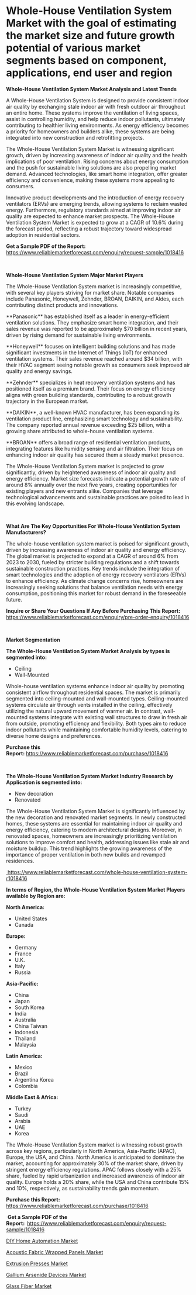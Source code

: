 <p><h1>Whole-House Ventilation System Market with the goal of estimating the market size and future growth potential of various market segments based on component, applications, end user and region</h1></p><p><strong>Whole-House Ventilation System Market Analysis and Latest Trends</strong></p>
<p><p>A Whole-House Ventilation System is designed to provide consistent indoor air quality by exchanging stale indoor air with fresh outdoor air throughout an entire home. These systems improve the ventilation of living spaces, assist in controlling humidity, and help reduce indoor pollutants, ultimately contributing to healthier living environments. As energy efficiency becomes a priority for homeowners and builders alike, these systems are being integrated into new construction and retrofitting projects.</p><p>The Whole-House Ventilation System Market is witnessing significant growth, driven by increasing awareness of indoor air quality and the health implications of poor ventilation. Rising concerns about energy consumption and the push for sustainable living solutions are also propelling market demand. Advanced technologies, like smart home integration, offer greater efficiency and convenience, making these systems more appealing to consumers.</p><p>Innovative product developments and the introduction of energy recovery ventilators (ERVs) are emerging trends, allowing systems to reclaim wasted energy. Furthermore, regulatory standards aimed at improving indoor air quality are expected to enhance market prospects. The Whole-House Ventilation System Market is expected to grow at a CAGR of 10.6% during the forecast period, reflecting a robust trajectory toward widespread adoption in residential sectors.</p></p>
<p><strong>Get a Sample PDF of the Report:&nbsp;</strong> <a href="https://www.reliablemarketforecast.com/enquiry/request-sample/1018416">https://www.reliablemarketforecast.com/enquiry/request-sample/1018416</a></p>
<p>&nbsp;</p>
<p><strong>Whole-House Ventilation System Major Market Players</strong></p>
<p><p>The Whole-House Ventilation System market is increasingly competitive, with several key players striving for market share. Notable companies include Panasonic, Honeywell, Zehnder, BROAN, DAIKIN, and Aldes, each contributing distinct products and innovations.</p><p>**Panasonic** has established itself as a leader in energy-efficient ventilation solutions. They emphasize smart home integration, and their sales revenue was reported to be approximately $70 billion in recent years, driven by rising demand for sustainable living environments.</p><p>**Honeywell** focuses on intelligent building solutions and has made significant investments in the Internet of Things (IoT) for enhanced ventilation systems. Their sales revenue reached around $34 billion, with their HVAC segment seeing notable growth as consumers seek improved air quality and energy savings.</p><p>**Zehnder** specializes in heat recovery ventilation systems and has positioned itself as a premium brand. Their focus on energy efficiency aligns with green building standards, contributing to a robust growth trajectory in the European market.</p><p>**DAIKIN**, a well-known HVAC manufacturer, has been expanding its ventilation product line, emphasizing smart technology and sustainability. The company reported annual revenue exceeding $25 billion, with a growing share attributed to whole-house ventilation systems.</p><p>**BROAN** offers a broad range of residential ventilation products, integrating features like humidity sensing and air filtration. Their focus on enhancing indoor air quality has secured them a steady market presence.</p><p>The Whole-House Ventilation System market is projected to grow significantly, driven by heightened awareness of indoor air quality and energy efficiency. Market size forecasts indicate a potential growth rate of around 8% annually over the next five years, creating opportunities for existing players and new entrants alike. Companies that leverage technological advancements and sustainable practices are poised to lead in this evolving landscape.</p></p>
<p>&nbsp;</p>
<p><strong>What Are The Key Opportunities For Whole-House Ventilation System Manufacturers?</strong></p>
<p><p>The whole-house ventilation system market is poised for significant growth, driven by increasing awareness of indoor air quality and energy efficiency. The global market is projected to expand at a CAGR of around 6% from 2023 to 2030, fueled by stricter building regulations and a shift towards sustainable construction practices. Key trends include the integration of smart technologies and the adoption of energy recovery ventilators (ERVs) to enhance efficiency. As climate change concerns rise, homeowners are increasingly seeking solutions that balance ventilation needs with energy consumption, positioning this market for robust demand in the foreseeable future.</p></p>
<p><strong>Inquire or Share Your Questions If Any Before Purchasing This Report:</strong> <a href="https://www.reliablemarketforecast.com/enquiry/pre-order-enquiry/1018416">https://www.reliablemarketforecast.com/enquiry/pre-order-enquiry/1018416</a></p>
<p>&nbsp;</p>
<p><strong>Market Segmentation</strong></p>
<p><strong>The Whole-House Ventilation System Market Analysis by types is segmented into:</strong></p>
<p><ul><li>Ceiling</li><li>Wall-Mounted</li></ul></p>
<p><p>Whole-house ventilation systems enhance indoor air quality by promoting consistent airflow throughout residential spaces. The market is primarily segmented into ceiling-mounted and wall-mounted types. Ceiling-mounted systems circulate air through vents installed in the ceiling, effectively utilizing the natural upward movement of warmer air. In contrast, wall-mounted systems integrate with existing wall structures to draw in fresh air from outside, promoting efficiency and flexibility. Both types aim to reduce indoor pollutants while maintaining comfortable humidity levels, catering to diverse home designs and preferences.</p></p>
<p><strong>Purchase this Report:&nbsp;</strong><a href="https://www.reliablemarketforecast.com/purchase/1018416">https://www.reliablemarketforecast.com/purchase/1018416</a></p>
<p>&nbsp;</p>
<p><strong>The Whole-House Ventilation System Market Industry Research by Application is segmented into:</strong></p>
<p><ul><li>New decoration</li><li>Renovated</li></ul></p>
<p><p>The Whole-House Ventilation System Market is significantly influenced by the new decoration and renovated market segments. In newly constructed homes, these systems are essential for maintaining indoor air quality and energy efficiency, catering to modern architectural designs. Moreover, in renovated spaces, homeowners are increasingly prioritizing ventilation solutions to improve comfort and health, addressing issues like stale air and moisture buildup. This trend highlights the growing awareness of the importance of proper ventilation in both new builds and revamped residences.</p></p>
<p><a href="https://www.reliablemarketforecast.com/whole-house-ventilation-system-r1018416">&nbsp;https://www.reliablemarketforecast.com/whole-house-ventilation-system-r1018416</a></p>
<p><strong>In terms of Region, the Whole-House Ventilation System Market Players available by Region are:</strong></p>
<p>
    <p> <strong> North America: </strong>
        <ul>
            <li>United States</li>
            <li>Canada</li>
        </ul>
        </p> 
    <p> <strong> Europe: </strong>
        <ul>
            <li>Germany</li>
            <li>France</li>
            <li>U.K.</li>
            <li>Italy</li>
            <li>Russia</li>
        </ul>
        </p> 
    <p> <strong> Asia-Pacific: </strong>
        <ul>
            <li>China</li>
            <li>Japan</li>
            <li>South Korea</li>
            <li>India</li>
            <li>Australia</li>
            <li>China Taiwan</li>
            <li>Indonesia</li>
            <li>Thailand</li>
            <li>Malaysia</li>
        </ul>
        </p> 
    <p> <strong> Latin America: </strong>
        <ul>
            <li>Mexico</li>
            <li>Brazil</li>
            <li>Argentina Korea</li>
            <li>Colombia</li>
        </ul>
        </p> 
    <p> <strong> Middle East & Africa: </strong>
        <ul>
            <li>Turkey</li>
            <li>Saudi</li>
            <li>Arabia</li>
            <li>UAE</li>
            <li>Korea</li>
        </ul>
    </p>
    </p>
<p><p>The Whole-House Ventilation System market is witnessing robust growth across key regions, particularly in North America, Asia-Pacific (APAC), Europe, the USA, and China. North America is anticipated to dominate the market, accounting for approximately 30% of the market share, driven by stringent energy efficiency regulations. APAC follows closely with a 25% share, fueled by rapid urbanization and increased awareness of indoor air quality. Europe holds a 20% share, while the USA and China contribute 15% and 10%, respectively, as sustainability trends gain momentum.</p></p>
<p><strong>Purchase this Report: </strong><a href="https://www.reliablemarketforecast.com/purchase/1018416">https://www.reliablemarketforecast.com/purchase/1018416</a></p>
<p>&nbsp;<strong>Get a Sample PDF of the Report:&nbsp;&nbsp;</strong><a href="https://www.reliablemarketforecast.com/enquiry/request-sample/1018416">https://www.reliablemarketforecast.com/enquiry/request-sample/1018416</a></p>
<p><strong></strong></p>
<p><p><a href="https://github.com/RickHolmes3/Market-Research-Report-List-6/blob/main/diy-home-automation-market.md">DIY Home Automation Market</a></p><p><a href="https://issuu.com/reportprime-2/docs/acoustic-fabric-wrapped-panels-mark_55e92475ff06da">Acoustic Fabric Wrapped Panels Market</a></p><p><a href="https://medium.com/@tigerlookbaliw/the-global-extrusion-presses-market-is-projected-to-experience-an-annual-growth-rate-of-12-1-2097465d2b4e">Extrusion Presses Market</a></p><p><a href="https://www.linkedin.com/pulse/navigating-gallium-arsenide-devices-market-expert-analysis-hyhxe?trackingId=PxmnYkg7T4u%2BMPe8QHjJYA%3D%3D">Gallium Arsenide Devices Market</a></p><p><a href="https://www.linkedin.com/pulse/driving-factors-behind-glass-fiber-market-trends-applications-zeeke?trackingId=8NXSKZ5GQs2vIDy9%2Bb%2Bi7g%3D%3D">Glass Fiber Market</a></p></p>